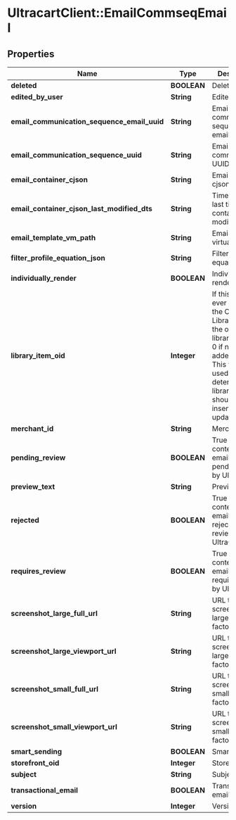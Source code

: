 # UltracartClient::EmailCommseqEmail

## Properties
Name | Type | Description | Notes
------------ | ------------- | ------------- | -------------
**deleted** | **BOOLEAN** | Deleted | [optional] 
**edited_by_user** | **String** | Edited by user | [optional] 
**email_communication_sequence_email_uuid** | **String** | Email communication sequence email uuid | [optional] 
**email_communication_sequence_uuid** | **String** | Email commseq UUID | [optional] 
**email_container_cjson** | **String** | Email container cjson | [optional] 
**email_container_cjson_last_modified_dts** | **String** | Timestamp the last time the container was modified. | [optional] 
**email_template_vm_path** | **String** | Email template virtual path | [optional] 
**filter_profile_equation_json** | **String** | Filter profile equation json | [optional] 
**individually_render** | **BOOLEAN** | Individually render | [optional] 
**library_item_oid** | **Integer** | If this item was ever added to the Code Library, this is the oid for that library item, or 0 if never added before.  This value is used to determine if a library item should be inserted or updated. | [optional] 
**merchant_id** | **String** | Merchant ID | [optional] 
**pending_review** | **BOOLEAN** | True if the content of this email is pending review by UltraCart | [optional] 
**preview_text** | **String** | Preview text | [optional] 
**rejected** | **BOOLEAN** | True if the content of this email was rejected during review by UltraCart | [optional] 
**requires_review** | **BOOLEAN** | True if the content of this email is requires review by UltraCart | [optional] 
**screenshot_large_full_url** | **String** | URL to screenshot in large form factor full page | [optional] 
**screenshot_large_viewport_url** | **String** | URL to screenshot in large form factor viewport | [optional] 
**screenshot_small_full_url** | **String** | URL to screenshot in small form factor full page | [optional] 
**screenshot_small_viewport_url** | **String** | URL to screenshot in small form factor viewport | [optional] 
**smart_sending** | **BOOLEAN** | Smart sending | [optional] 
**storefront_oid** | **Integer** | Storefront oid | [optional] 
**subject** | **String** | Subject | [optional] 
**transactional_email** | **BOOLEAN** | Transactional email | [optional] 
**version** | **Integer** | Version | [optional] 


